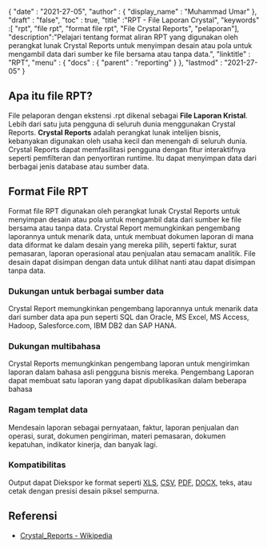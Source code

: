 {
  "date" : "2021-27-05",
  "author" : {
    "display_name" : "Muhammad Umar"
},
  "draft" : "false",
  "toc" : true,
  "title" :"RPT - File Laporan Crystal",
  "keywords" :[ "rpt", "file rpt", "format file rpt", "File Crystal Reports", "pelaporan"],
  "description":"Pelajari tentang format aliran RPT yang digunakan oleh perangkat lunak Crystal Reports untuk menyimpan desain atau pola untuk mengambil data dari sumber ke file bersama atau tanpa data.",
  "linktitle" : "RPT",
  "menu" : {
    "docs" : {
      "parent" : "reporting"
}
},
  "lastmod" : "2021-27-05"
}

## Apa itu file RPT? ##
File pelaporan dengan ekstensi .rpt dikenal sebagai **File Laporan Kristal**. Lebih dari satu juta pengguna di seluruh dunia menggunakan Crystal Reports. **Crystal Reports** adalah perangkat lunak intelijen bisnis, kebanyakan digunakan oleh usaha kecil dan menengah di seluruh dunia. Crystal Reports dapat memfasilitasi pengguna dengan fitur interaktifnya seperti pemfilteran dan penyortiran runtime. Itu dapat menyimpan data dari berbagai jenis database atau sumber data.

## Format File RPT

Format file RPT digunakan oleh perangkat lunak Crystal Reports untuk menyimpan desain atau pola untuk mengambil data dari sumber ke file bersama atau tanpa data. Crystal Report memungkinkan pengembang laporannya untuk menarik data, untuk membuat dokumen laporan di mana data diformat ke dalam desain yang mereka pilih, seperti faktur, surat pemasaran, laporan operasional atau penjualan atau semacam analitik. File desain dapat disimpan dengan data untuk dilihat nanti atau dapat disimpan tanpa data.

### Dukungan untuk berbagai sumber data
Crystal Report memungkinkan pengembang laporannya untuk menarik data dari sumber data apa pun seperti SQL dan Oracle, MS Excel, MS Access, Hadoop, Salesforce.com, IBM DB2 dan SAP HANA.

### Dukungan multibahasa
Crystal Reports memungkinkan pengembang laporan untuk mengirimkan laporan dalam bahasa asli pengguna bisnis mereka. Pengembang Laporan dapat membuat satu laporan yang dapat dipublikasikan dalam beberapa bahasa

### Ragam templat data
Mendesain laporan sebagai pernyataan, faktur, laporan penjualan dan operasi, surat, dokumen pengiriman, materi pemasaran, dokumen kepatuhan, indikator kinerja, dan banyak lagi.

### Kompatibilitas
Output dapat Diekspor ke format seperti [XLS](/id/spreadsheet/xlsx/), [CSV](/id/spreadsheet/csv/), [PDF](/id/pdf/), [DOCX](/id/word-processing/docx/), teks, atau cetak dengan presisi desain piksel sempurna.




## Referensi ##

- [Crystal_Reports - Wikipedia](https://en.wikipedia.org/wiki/Crystal_Reports)

